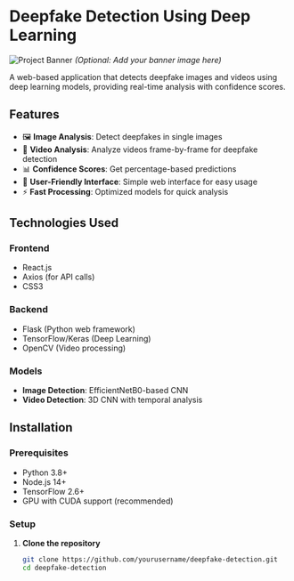 # Deepfake Detection Using Deep Learning

![Project Banner](frontend/public/img1.jpg) *(Optional: Add your banner image here)*

A web-based application that detects deepfake images and videos using deep learning models, providing real-time analysis with confidence scores.

## Features

- 🖼️ **Image Analysis**: Detect deepfakes in single images
- 🎥 **Video Analysis**: Analyze videos frame-by-frame for deepfake detection
- 📊 **Confidence Scores**: Get percentage-based predictions
- 🚀 **User-Friendly Interface**: Simple web interface for easy usage
- ⚡ **Fast Processing**: Optimized models for quick analysis

## Technologies Used

### Frontend
- React.js
- Axios (for API calls)
- CSS3

### Backend
- Flask (Python web framework)
- TensorFlow/Keras (Deep Learning)
- OpenCV (Video processing)

### Models
- **Image Detection**: EfficientNetB0-based CNN
- **Video Detection**: 3D CNN with temporal analysis

## Installation

### Prerequisites
- Python 3.8+
- Node.js 14+
- TensorFlow 2.6+
- GPU with CUDA support (recommended)

### Setup

1. **Clone the repository**
   ```bash
   git clone https://github.com/yourusername/deepfake-detection.git
   cd deepfake-detection